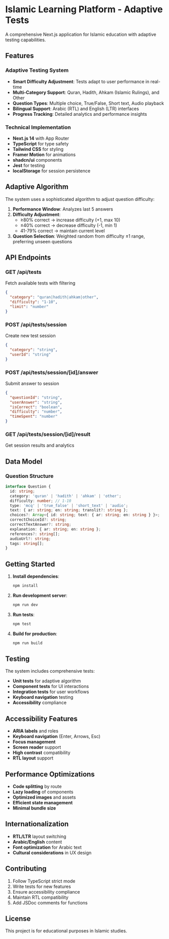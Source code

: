 # Islamic Learning Platform - Adaptive Tests

A comprehensive Next.js application for Islamic education with adaptive testing capabilities.

## Features

### Adaptive Testing System
- **Smart Difficulty Adjustment**: Tests adapt to user performance in real-time
- **Multi-Category Support**: Quran, Hadith, Ahkam (Islamic Rulings), and Other
- **Question Types**: Multiple choice, True/False, Short text, Audio playback
- **Bilingual Support**: Arabic (RTL) and English (LTR) interfaces
- **Progress Tracking**: Detailed analytics and performance insights

### Technical Implementation
- **Next.js 14** with App Router
- **TypeScript** for type safety
- **Tailwind CSS** for styling
- **Framer Motion** for animations
- **shadcn/ui** components
- **Jest** for testing
- **localStorage** for session persistence

## Adaptive Algorithm

The system uses a sophisticated algorithm to adjust question difficulty:

1. **Performance Window**: Analyzes last 5 answers
2. **Difficulty Adjustment**:
   - ≥80% correct → increase difficulty (+1, max 10)
   - ≤40% correct → decrease difficulty (-1, min 1)
   - 41-79% correct → maintain current level
3. **Question Selection**: Weighted random from difficulty ±1 range, preferring unseen questions

## API Endpoints

### GET /api/tests
Fetch available tests with filtering
```json
{
  "category": "quran|hadith|ahkam|other",
  "difficulty": "1-10",
  "limit": "number"
}
```

### POST /api/tests/session
Create new test session
```json
{
  "category": "string",
  "userId": "string"
}
```

### POST /api/tests/session/[id]/answer
Submit answer to session
```json
{
  "questionId": "string",
  "userAnswer": "string",
  "isCorrect": "boolean",
  "difficulty": "number",
  "timeSpent": "number"
}
```

### GET /api/tests/session/[id]/result
Get session results and analytics

## Data Model

### Question Structure
```typescript
interface Question {
  id: string;
  category: 'quran' | 'hadith' | 'ahkam' | 'other';
  difficulty: number; // 1-10
  type: 'mcq' | 'true_false' | 'short_text' | 'audio';
  text: { ar: string; en: string; translit?: string };
  choices?: Array<{ id: string; text: { ar: string; en: string } }>;
  correctChoiceId?: string;
  correctTextAnswer?: string;
  explanation: { ar: string; en: string };
  references?: string[];
  audioUrl?: string;
  tags: string[];
}
```

## Getting Started

1. **Install dependencies**:
   ```bash
   npm install
   ```

2. **Run development server**:
   ```bash
   npm run dev
   ```

3. **Run tests**:
   ```bash
   npm test
   ```

4. **Build for production**:
   ```bash
   npm run build
   ```

## Testing

The system includes comprehensive tests:
- **Unit tests** for adaptive algorithm
- **Component tests** for UI interactions
- **Integration tests** for user workflows
- **Keyboard navigation** testing
- **Accessibility** compliance

## Accessibility Features

- **ARIA labels** and roles
- **Keyboard navigation** (Enter, Arrows, Esc)
- **Focus management**
- **Screen reader** support
- **High contrast** compatibility
- **RTL layout** support

## Performance Optimizations

- **Code splitting** by route
- **Lazy loading** of components
- **Optimized images** and assets
- **Efficient state management**
- **Minimal bundle size**

## Internationalization

- **RTL/LTR** layout switching
- **Arabic/English** content
- **Font optimization** for Arabic text
- **Cultural considerations** in UX design

## Contributing

1. Follow TypeScript strict mode
2. Write tests for new features
3. Ensure accessibility compliance
4. Maintain RTL compatibility
5. Add JSDoc comments for functions

## License

This project is for educational purposes in Islamic studies.